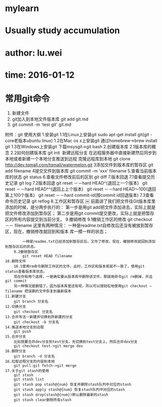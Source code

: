 # mylearn
# Usually study accumulation
# author: lu.wei
# time: 2016-01-12

# 常用git命令


 1. 新建文件
 2. git加入到本地文件版本库 git add git.md
 3. git commit -m 'test git' git.md

 附件：git 使用大纲
    1.安装git
    	1.1在Linux上安装git
    		sudo apt-get install git(git -core老版本ubuntu linux)
    	1.2在Mac os x上安装git
    		通过homebrew->brew install git
    	1.3在Windows上安装git
    		下载msysgit->git bash
    2.创建版本库
    	2.1版本库的概念
    	2.2如何创建版本库 git init 
    新建远程分支
    在远程服务器中直接新建然后同步到本地或者新建一个本地分支推送到远程
    克隆远程库到本地
    git clone http://dev.tqmall.com/tqmall/watermelon.git
    3添加文件到版本库的暂存区 git add filename
    4提交文件到版本库 git commit -m ‘xxx’ filename
    5.查看当前版本库的状态 git status
    6.查看文件修改前后的区别 git diff
    7.版本回退
    	7.1查看提交历史记录 git log
    	7.2版本回退 git reset －－hard HEAD^(退回上一个版本)
    			  git reset －－hard HEAD^^(退回上上个版本)
    			  git reset －－hard HEAD～100(退回第上100个版本)
    			  git reset －－hard commit-id(按commit id回退版本)
    	7.3查看命令历史记录 git reflog
    8.工作区和暂存区
    ￼
    前面讲了我们把文件往Git版本库里添加的时候，是分两步执行的：
    第一步是用git add把文件添加进去，实际上就是把文件修改添加到暂存区；
    第二步是用git commit提交更改，实际上就是把暂存区的所有内容提交到当前分支。
    9.撤销修改
    	9.1撤销工作区的修改
    		git checkout －－ filename
    		这里有两种情况：
    		一种是readme.txt自修改后还没有被放到暂存区，现在，撤销修改就回到和版本	库一模一样的状态；

    		一种是readme.txt已经添加到暂存区后，又作了修改，现在，撤销修改就回到添加到暂存区后的状态。
    	9.2撤销暂存区 
    		git reset HEAD filename
    10.删除文件
    	10.1使用rm命令删除工作区的文件，此时，工作区和版本库就不一致了，使用git status查看版本库状态。
    	现在你有两个选择，一是确实要从版本库中删除该文件，那就用命令git rm删掉，并且git commit
    	另一种情况是删错了，因为版本库里还有呢，所以可以很轻松地使用git checkout — filename 把误删的文件恢复到最新版本
    11.新建分支
    	git branch 分支名
    12.切换分支
    	git checkout 分支名
    13.合并写法－新建并切换到所新建的分支
    	git checkout -b 分支名
    14.推送本地分支到远程
    	git push 
    15.合并分支
    	比如我要合并dev分支到test分支，先切换到test分支上，然后合并dev分支
    	git checkout test->git merge dev
    16.删除分支
    	git branch -d 分支名
    16.拉取远程分支的内容到本地
    	git pull:git fetch->git merge
    17.关于git stash的使用
    	git stash
    	git stash list
    	git stash pop stash@{num} 恢复并删除stash队列中对应的stash
    	git stash apply stash@{num} 恢复stash队列中对应的stash
    	git stash drop(stash@{num})默认删除最新的stash
    	git stash clear删除所有stash
